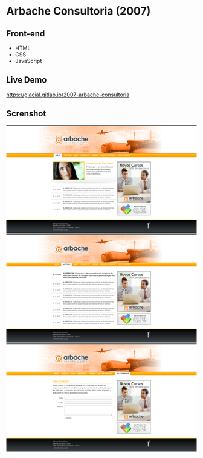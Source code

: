 # Arbache Consultoria (2007)

## Front-end 

* HTML
* CSS
* JavaScript

## Live Demo

https://glacial.gitlab.io/2007-arbache-consultoria

## Screnshot

![screenshot](design/01-home.png)
![screenshot](design/02-noticias.png)
![screenshot](design/03-fale-conosco.png)
